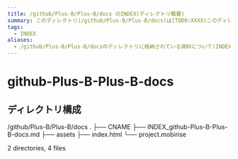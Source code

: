```yaml
---
title: /github/Plus-B/Plus-B/docs のINDEX(ディレクトリ概要)
summary: このディレクトリ(/github/Plus-B/Plus-B/docs)は[TODO:XXXX(このディレクトリに保存するファイルの説明を書く)]を格納する場所です。
tags:
  - INDEX
aliases:
  - /github/Plus-B/Plus-B/docsのディレクトリに格納されている資料について(INDEX:索引)
---
```


# github-Plus-B-Plus-B-docs

## ディレクトリ構成

/github/Plus-B/Plus-B/docs
.
├── CNAME
├── INDEX_github-Plus-B-Plus-B-docs.md
├── assets
├── index.html
└── project.mobirise

2 directories, 4 files


